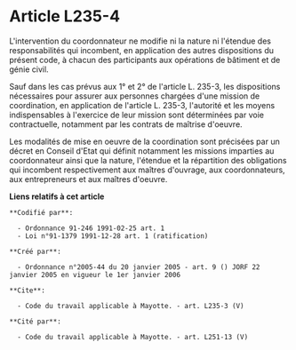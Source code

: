 # Article L235-4

L'intervention du coordonnateur ne modifie ni la nature ni l'étendue des responsabilités qui incombent, en application des
autres dispositions du présent code, à chacun des participants aux opérations de bâtiment et de génie civil.

Sauf dans les cas prévus aux 1° et 2° de l'article L. 235-3, les dispositions nécessaires pour assurer aux personnes chargées
d'une mission de coordination, en application de l'article L. 235-3, l'autorité et les moyens indispensables à l'exercice de
leur mission sont déterminées par voie contractuelle, notamment par les contrats de maîtrise d'oeuvre.

Les modalités de mise en oeuvre de la coordination sont précisées par un décret en Conseil d'Etat qui définit notamment les
missions imparties au coordonnateur ainsi que la nature, l'étendue et la répartition des obligations qui incombent
respectivement aux maîtres d'ouvrage, aux coordonnateurs, aux entrepreneurs et aux maîtres d'oeuvre.

**Liens relatifs à cet article**

	**Codifié par**:

	  - Ordonnance 91-246 1991-02-25 art. 1
	  - Loi n°91-1379 1991-12-28 art. 1 (ratification)

	**Créé par**:

	  - Ordonnance n°2005-44 du 20 janvier 2005 - art. 9 () JORF 22 janvier 2005 en vigueur le 1er janvier 2006

	**Cite**:

	  - Code du travail applicable à Mayotte. - art. L235-3 (V)

	**Cité par**:

	  - Code du travail applicable à Mayotte. - art. L251-13 (V)
